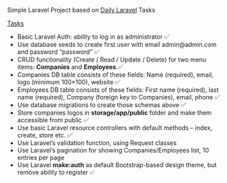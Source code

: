 Simple Laravel Project based on <a href="https://www.youtube.com/channel/UCTuplgOBi6tJIlesIboymGA">Daily Laravel</a> Tasks

<a href="https://laraveldaily.com/test-junior-laravel-developer-sample-project/">Tasks</a>

<ul>
<li>Basic Laravel Auth: ability to log in as administrator ✅</li>
<li>Use database seeds to create first user with email admin@admin.com and password “password” ✅</li>
<li>CRUD functionality (Create / Read / Update / Delete) for two menu items: <b>Companies</b> and <b>Employees</b>.✅</li>
<li>Companies DB table consists of these fields: Name (required), email, logo (minimum 100×100), website ✅</li>
<li>Employees DB table consists of these fields: First name (required), last name (required), Company (foreign key to Companies), email, phone ✅</li> 
<li>Use database migrations to create those schemas above ✅</li> 
<li>Store companies logos in <b>storage/app/public</b> folder and make them accessible from public ✅</li> 
<li>Use basic Laravel resource controllers with default methods – index, create, store etc. ✅</li> 
<li>Use Laravel’s validation function, using Request classes</li>
<li>Use Laravel’s pagination for showing Companies/Employees list, 10 entries per page</li>
<li>Use Laravel <b>make:auth</b> as default Bootstrap-based design theme, but remove ability to register ✅</li> 
</ul>
